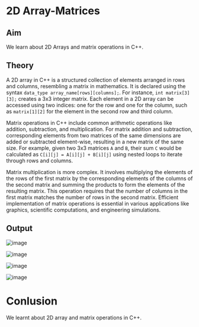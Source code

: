 # 2D Array-Matrices
## Aim
We learn about 2D Arrays and matrix operations in C++.
## Theory
A 2D array in C++ is a structured collection of elements arranged in rows and columns, resembling a matrix in mathematics. It is declared using the syntax `data_type array_name[rows][columns];`. For instance, `int matrix[3][3];` creates a 3x3 integer matrix. Each element in a 2D array can be accessed using two indices: one for the row and one for the column, such as `matrix[1][2]` for the element in the second row and third column.

Matrix operations in C++ include common arithmetic operations like addition, subtraction, and multiplication. For matrix addition and subtraction, corresponding elements from two matrices of the same dimensions are added or subtracted element-wise, resulting in a new matrix of the same size. For example, given two 3x3 matrices `A` and `B`, their sum `C` would be calculated as `C[i][j] = A[i][j] + B[i][j]` using nested loops to iterate through rows and columns.

Matrix multiplication is more complex. It involves multiplying the elements of the rows of the first matrix by the corresponding elements of the columns of the second matrix and summing the products to form the elements of the resulting matrix. This operation requires that the number of columns in the first matrix matches the number of rows in the second matrix. Efficient implementation of matrix operations is essential in various applications like graphics, scientific computations, and engineering simulations.

## Output

![image](https://github.com/user-attachments/assets/4eba45f1-158f-4d01-9598-5cb23742adf1)

![image](https://github.com/user-attachments/assets/b0efa8c4-67c0-4a15-8794-49a6c8b68e9b)

![image](https://github.com/user-attachments/assets/297ff333-4d88-4ae8-862e-3ab78a15a8e3)

![image](https://github.com/user-attachments/assets/22bfe702-e5f6-4a15-8a3e-51c8de744353)

# Conlusion
We learnt about 2D array and matrix operations in C++.
